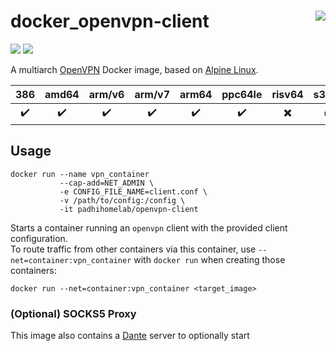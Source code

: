 # docker_openvpn-client <a href='https://github.com/padhi-homelab/docker_openvpn-client/actions?query=workflow%3A%22Docker+CI+Release%22'><img align='right' src='https://img.shields.io/github/workflow/status/padhi-homelab/docker_openvpn-client/Docker%20CI%20Release?logo=github&logoWidth=24&style=flat-square'></img></a>

<a href='https://hub.docker.com/r/padhihomelab/openvpn-client'><img src='https://img.shields.io/docker/image-size/padhihomelab/openvpn-client/latest?label=size%20%5Blatest%5D&logo=docker&logoWidth=24&style=for-the-badge'></img></a>
<a href='https://hub.docker.com/r/padhihomelab/openvpn-client'><img src='https://img.shields.io/docker/image-size/padhihomelab/openvpn-client/testing?label=size%20%5Btesting%5D&logo=docker&logoWidth=24&style=for-the-badge'></img></a>

A multiarch [OpenVPN] Docker image, based on [Alpine Linux].

|        386         |       amd64        |       arm/v6       |       arm/v7       |       arm64        |      ppc64le       |          risv64          |       s390x        |
| :----------------: | :----------------: | :----------------: | :----------------: | :----------------: | :----------------: | :----------------------: | :----------------: |
| :heavy_check_mark: | :heavy_check_mark: | :heavy_check_mark: | :heavy_check_mark: | :heavy_check_mark: | :heavy_check_mark: | :heavy_multiplication_x: | :heavy_check_mark: |



## Usage

```
docker run --name vpn_container
           --cap-add=NET_ADMIN \
           -e CONFIG_FILE_NAME=client.conf \
           -v /path/to/config:/config \
           -it padhihomelab/openvpn-client
```

Starts a container running an `openvpn` client with the provided client configuration.
<br>
To route traffic from other containers via this container,
use `--net=container:vpn_container` with `docker run` when creating those containers:

```
docker run --net=container:vpn_container <target_image>
```

### (Optional) SOCKS5 Proxy

This image also contains a [Dante] server to optionally start


[Alpine Linux]: https://alpinelinux.org/
[Dante]:        https://www.inet.no/dante/
[OpenVPN]:      https://github.com/OpenVPN/openvpn
